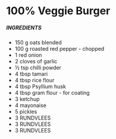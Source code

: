 # 100% Veggie Burger

##### INGREDIENTS

* 150 g oats blended  
* 100 g roasted red pepper - chopped
* 1 red onion
* 2 cloves of garlic
* ½ tsp chilli powder
* 4 tbsp tamari
* 4 tbsp rice flour
* 4 tbsp Psyllium husk
* 4 tbsp gram flour - for coating
* 3 ketchup
* 4 mayonaise
* 5 pickles
* 3 RUNDVLEES
* 3 RUNDVLEES
* 3 RUNDVLEES

 








